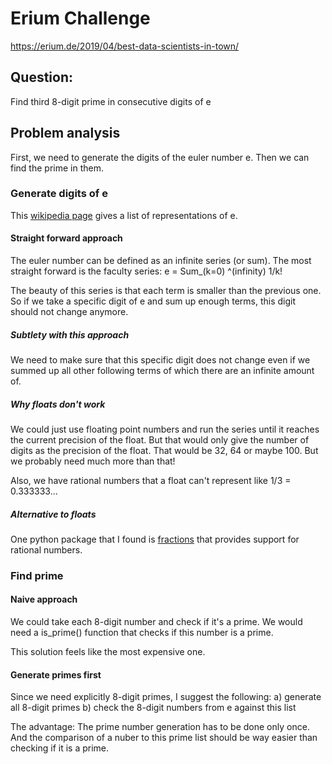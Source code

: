 # Erium Challenge

https://erium.de/2019/04/best-data-scientists-in-town/

## Question:

Find third 8-digit prime in consecutive digits of e


## Problem analysis

First, we need to generate the digits of the euler number e. Then we can find the prime in them.

### Generate digits of e

This [wikipedia page](https://en.wikipedia.org/wiki/List_of_representations_of_e) gives a list of representations of e.

#### Straight forward approach

The euler number can be defined as an infinite series (or sum). The most straight forward is the faculty series:
  e = Sum_(k=0) ^(infinity) 1/k!

The beauty of this series is that each term is smaller than the previous one. So if we take a specific digit of e and sum up enough terms, this digit should not change anymore.

##### Subtlety with this approach

We need to make sure that this specific digit does not change even if we summed up all other following terms of which there are an infinite amount of.

##### Why floats don't work

We could just use floating point numbers and run the series until it reaches the current precision of the float. But that would only give the number of digits as the precision of the float. That would be 32, 64 or maybe 100. But we probably need much more than that!

Also, we have rational numbers that a float can't represent like 1/3 = 0.333333... 

##### Alternative to floats

One python package that I found is [fractions](https://docs.python.org/3/library/fractions.html) that provides support for rational numbers.



### Find prime

#### Naive approach

We could take each 8-digit number and check if it's a prime. We would need a is_prime() function that checks if this number is a prime.

This solution feels like the most expensive one.

#### Generate primes first

Since we need explicitly 8-digit primes, I suggest the following:
 a) generate all 8-digit primes
 b) check the 8-digit numbers from e against this list

The advantage: The prime number generation has to be done only once. And the comparison of a nuber to this prime list should be way easier than checking if it is a prime.
